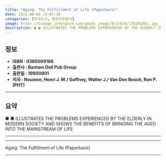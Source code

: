 ```yaml
---
title: "Aging: The Fulfillment of Life (Paperback)"
date: 2021-08-05 14:07:18
categories: [외국도서, 해외주문원서]
image: https://bimage.interpark.com/goods_image/9/1/8/6/17619186s.jpg
description: ● ● ILLUSTRATES THE PROBLEMS EXPERIENCED BY THE ELDERLY IN MODERN SOCIETY AND SHOWS THE BENEFITS OF BRINGING THE AGED INTO THE MAINSTREAM OF LIFE
---
```


## **정보**

- **ISBN : 0385009186**
- **출판사 : Bantam Dell Pub Group**
- **출판일 : 19900901**
- **저자 : Nouwen, Henri J. M./ Gaffney, Walter J./ Van Den Bosch, Ron P. (PHT)**

------



## **요약**

●  ●  ILLUSTRATES THE PROBLEMS EXPERIENCED BY THE ELDERLY IN MODERN SOCIETY AND SHOWS THE BENEFITS OF BRINGING THE AGED INTO THE MAINSTREAM OF LIFE

------



------


Aging: The Fulfillment of Life (Paperback) 

------


